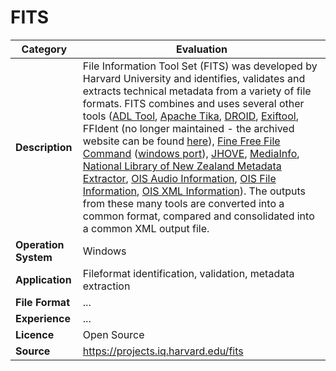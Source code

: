 # FITS

| Category | Evaluation |
| --- | --- |
| **Description** | File Information Tool Set (FITS) was developed by Harvard University and identifies, validates and extracts technical metadata from a variety of file formats. FITS combines and uses several other tools ([ADL Tool](https://projects.iq.harvard.edu/fits/fits/tools#adl_tool), [Apache Tika](http://tika.apache.org/), [DROID](https://github.com/digital-preservation/droid), [Exiftool](http://www.sno.phy.queensu.ca/~phil/exiftool/), FFIdent (no longer maintained - the archived website can be found [here](http://web.archive.org/web/20061106114156/http://schmidt.devlib.org/ffident/index.html)), [Fine Free File Command](https://github.com/file) ([windows port](http://gnuwin32.sourceforge.net/)), [JHOVE](https://github.com/openpreserve/jhove), [MediaInfo](https://mediaarea.net/en/MediaInfo), [National Library of New Zealand Metadata Extractor](http://meta-extractor.sourceforge.net/), [OIS Audio Information](https://projects.iq.harvard.edu/fits/fits/tools#ois_audio), [OIS File Information](https://projects.iq.harvard.edu/fits/fits/tools#ois_file), [OIS XML Information](https://projects.iq.harvard.edu/fits/fits/tools#ois_xml)). The outputs from these many tools are converted into a common format, compared and consolidated into a common XML output file. |
| **Operation System** | Windows |
| **Application** | Fileformat identification, validation, metadata extraction |
| **File Format** | ... |
| **Experience** | ... |
| **Licence** | Open Source |
| **Source** | https://projects.iq.harvard.edu/fits |
